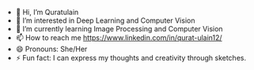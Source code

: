 - 👋 Hi, I’m Quratulain
- 👀 I’m interested in Deep Learning and Computer Vision
- 🌱 I’m currently learning Image Processing and Computer Vision
- 📫 How to reach me https://www.linkedin.com/in/qurat-ulain12/
- 😄 Pronouns: She/Her
- ⚡ Fun fact: I can express my thoughts and creativity through sketches.

<!---
Quratulain05/Quratulain05 is a ✨ special ✨ repository because its `README.md` (this file) appears on your GitHub profile.
You can click the Preview link to take a look at your changes.
--->
